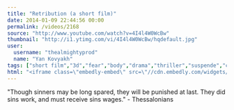 ```yaml
---
title: "Retribution (a short film)"
date: 2014-01-09 22:44:56 00:00
permalink: /videos/2168
source: "http://www.youtube.com/watch?v=4I4l4W0WcBw"
thumbnail: "http://i1.ytimg.com/vi/4I4l4W0WcBw/hqdefault.jpg"
user:
  username: "thealmightyprod"
  name: "Yan Kovyakh"
tags: ["short film","3d","fear","body","drama","thriller","suspende","chirch","priest","dead","corpse"]
html: "<iframe class=\"embedly-embed\" src=\"//cdn.embedly.com/widgets/media.html?src=http%3A%2F%2Fwww.youtube.com%2Fembed%2F4I4l4W0WcBw%3Fwmode%3Dtransparent%26feature%3Doembed&url=http%3A%2F%2Fwww.youtube.com%2Fwatch%3Fv%3D4I4l4W0WcBw&image=http%3A%2F%2Fi1.ytimg.com%2Fvi%2F4I4l4W0WcBw%2Fhqdefault.jpg&key=950020ba825211e1a0764040d3dc5c07&type=text%2Fhtml&schema=youtube\" width=\"854\" height=\"480\" scrolling=\"no\" frameborder=\"0\" allowfullscreen></iframe>"
---
```


"Though sinners may be long spared, they will be punished at last. 
 They did sins work, and must receive sins wages." - Thessalonians
